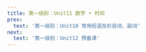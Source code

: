 ```yaml
---
title: 第一级别：Unit11 数字 • 时间
prev:
  text: '第一级别：Unit10 常用短语及形容词、副词'
next:
  text: '第一级别：Unit12 预备课'
---
```

